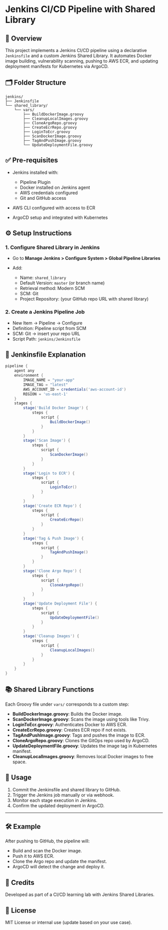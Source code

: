 # Jenkins CI/CD Pipeline with Shared Library

## 📘 Overview

This project implements a Jenkins CI/CD pipeline using a declarative `Jenkinsfile` and a custom Jenkins Shared Library. It automates Docker image building, vulnerability scanning, pushing to AWS ECR, and updating deployment manifests for Kubernetes via ArgoCD.

## 🗂 Folder Structure

```
jenkins/
├── Jenkinsfile
└── shared_library/
    └── vars/
        ├── BuildDockerImage.groovy
        ├── CleanupLocalImages.groovy
        ├── CloneArgoRepo.groovy
        ├── CreateEcrRepo.groovy
        ├── LoginToEcr.groovy
        ├── ScanDockerImage.groovy
        ├── TagAndPushImage.groovy
        └── UpdateDeploymentFile.groovy
```

## ✅ Pre-requisites

* Jenkins installed with:

  * Pipeline Plugin
  * Docker installed on Jenkins agent
  * AWS credentials configured
  * Git and GitHub access
* AWS CLI configured with access to ECR
* ArgoCD setup and integrated with Kubernetes

## ⚙️ Setup Instructions

### 1. Configure Shared Library in Jenkins

* Go to **Manage Jenkins > Configure System > Global Pipeline Libraries**
* Add:

  * Name: `shared_library`
  * Default Version: `master` (or branch name)
  * Retrieval method: Modern SCM
  * SCM: Git
  * Project Repository: (your GitHub repo URL with shared library)

### 2. Create a Jenkins Pipeline Job

* New Item → Pipeline → Configure
* Definition: Pipeline script from SCM
* SCM: Git → insert your repo URL
* Script Path: `jenkins/Jenkinsfile`

## 🧱 Jenkinsfile Explanation

```groovy
pipeline {
    agent any
    environment {
        IMAGE_NAME = "your-app"
        IMAGE_TAG = "latest"
        AWS_ACCOUNT_ID = credentials('aws-account-id')
        REGION = 'us-east-1'
    }
    stages {
        stage('Build Docker Image') {
            steps {
                script {
                    BuildDockerImage()
                }
            }
        }
        stage('Scan Image') {
            steps {
                script {
                    ScanDockerImage()
                }
            }
        }
        stage('Login to ECR') {
            steps {
                script {
                    LoginToEcr()
                }
            }
        }
        stage('Create ECR Repo') {
            steps {
                script {
                    CreateEcrRepo()
                }
            }
        }
        stage('Tag & Push Image') {
            steps {
                script {
                    TagAndPushImage()
                }
            }
        }
        stage('Clone Argo Repo') {
            steps {
                script {
                    CloneArgoRepo()
                }
            }
        }
        stage('Update Deployment File') {
            steps {
                script {
                    UpdateDeploymentFile()
                }
            }
        }
        stage('Cleanup Images') {
            steps {
                script {
                    CleanupLocalImages()
                }
            }
        }
    }
}
```

## 📚 Shared Library Functions

Each Groovy file under `vars/` corresponds to a custom step:

* **BuildDockerImage.groovy**: Builds the Docker image.
* **ScanDockerImage.groovy**: Scans the image using tools like Trivy.
* **LoginToEcr.groovy**: Authenticates Docker to AWS ECR.
* **CreateEcrRepo.groovy**: Creates ECR repo if not exists.
* **TagAndPushImage.groovy**: Tags and pushes the image to ECR.
* **CloneArgoRepo.groovy**: Clones the GitOps repo used by ArgoCD.
* **UpdateDeploymentFile.groovy**: Updates the image tag in Kubernetes manifest.
* **CleanupLocalImages.groovy**: Removes local Docker images to free space.

## 🚀 Usage

1. Commit the Jenkinsfile and shared library to GitHub.
2. Trigger the Jenkins job manually or via webhook.
3. Monitor each stage execution in Jenkins.
4. Confirm the updated deployment in ArgoCD.

---

## 🛠 Example

After pushing to GitHub, the pipeline will:

* Build and scan the Docker image.
* Push it to AWS ECR.
* Clone the Argo repo and update the manifest.
* ArgoCD will detect the change and deploy it.

## 🙌 Credits

Developed as part of a CI/CD learning lab with Jenkins Shared Libraries.

## 📄 License

MIT License or internal use (update based on your use case).
